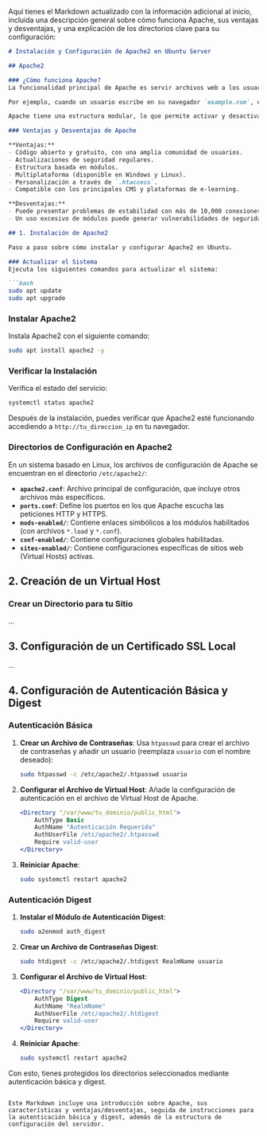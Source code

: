 Aquí tienes el Markdown actualizado con la información adicional al inicio, incluida una descripción general sobre cómo funciona Apache, sus ventajas y desventajas, y una explicación de los directorios clave para su configuración:

```markdown
# Instalación y Configuración de Apache2 en Ubuntu Server

## Apache2

### ¿Cómo funciona Apache?
La funcionalidad principal de Apache es servir archivos web a los usuarios para visualizar la web. Las solicitudes de los usuarios se hacen normalmente mediante un navegador (Chrome, Firefox, Safari, etc.).

Por ejemplo, cuando un usuario escribe en su navegador `example.com`, esta petición llega al servidor Apache, que, mediante el protocolo HTTP, le entrega los textos, imágenes, estilos, etc., que conforman la página de manera segura.

Apache tiene una estructura modular, lo que permite activar y desactivar funcionalidades adicionales, como módulos de seguridad (`mod_security`), caché (`Varnish`) o personalización de cabeceras (`mod_headers`). También permite ajustar los parámetros de PHP del hosting de forma personalizada mediante el archivo `.htaccess`.

### Ventajas y Desventajas de Apache

**Ventajas:**
- Código abierto y gratuito, con una amplia comunidad de usuarios.
- Actualizaciones de seguridad regulares.
- Estructura basada en módulos.
- Multiplataforma (disponible en Windows y Linux).
- Personalización a través de `.htaccess`.
- Compatible con los principales CMS y plataformas de e-learning.

**Desventajas:**
- Puede presentar problemas de estabilidad con más de 10,000 conexiones.
- Un uso excesivo de módulos puede generar vulnerabilidades de seguridad.

## 1. Instalación de Apache2

Paso a paso sobre cómo instalar y configurar Apache2 en Ubuntu.

### Actualizar el Sistema
Ejecuta los siguientes comandos para actualizar el sistema:

```bash
sudo apt update
sudo apt upgrade
```

### Instalar Apache2
Instala Apache2 con el siguiente comando:

```bash
sudo apt install apache2 -y
```

### Verificar la Instalación

Verifica el estado del servicio:

```bash
systemctl status apache2
```

Después de la instalación, puedes verificar que Apache2 esté funcionando accediendo a `http://tu_direccion_ip` en tu navegador.

### Directorios de Configuración en Apache2
En un sistema basado en Linux, los archivos de configuración de Apache se encuentran en el directorio `/etc/apache2/`:

- **`apache2.conf`**: Archivo principal de configuración, que incluye otros archivos más específicos.
- **`ports.conf`**: Define los puertos en los que Apache escucha las peticiones HTTP y HTTPS.
- **`mods-enabled/`**: Contiene enlaces simbólicos a los módulos habilitados (con archivos `*.load` y `*.conf`).
- **`conf-enabled/`**: Contiene configuraciones globales habilitadas.
- **`sites-enabled/`**: Contiene configuraciones específicas de sitios web (Virtual Hosts) activas.

## 2. Creación de un Virtual Host

### Crear un Directorio para tu Sitio
...

## 3. Configuración de un Certificado SSL Local

...

## 4. Configuración de Autenticación Básica y Digest

### Autenticación Básica

1. **Crear un Archivo de Contraseñas**:
   Usa `htpasswd` para crear el archivo de contraseñas y añadir un usuario (reemplaza `usuario` con el nombre deseado):

   ```bash
   sudo htpasswd -c /etc/apache2/.htpasswd usuario
   ```

2. **Configurar el Archivo de Virtual Host**:
   Añade la configuración de autenticación en el archivo de Virtual Host de Apache.

   ```apache
   <Directory "/var/www/tu_dominio/public_html">
       AuthType Basic
       AuthName "Autenticación Requerida"
       AuthUserFile /etc/apache2/.htpasswd
       Require valid-user
   </Directory>
   ```

3. **Reiniciar Apache**:
   ```bash
   sudo systemctl restart apache2
   ```

### Autenticación Digest

1. **Instalar el Módulo de Autenticación Digest**:

   ```bash
   sudo a2enmod auth_digest
   ```

2. **Crear un Archivo de Contraseñas Digest**:
   
   ```bash
   sudo htdigest -c /etc/apache2/.htdigest RealmName usuario
   ```

3. **Configurar el Archivo de Virtual Host**:

   ```apache
   <Directory "/var/www/tu_dominio/public_html">
       AuthType Digest
       AuthName "RealmName"
       AuthUserFile /etc/apache2/.htdigest
       Require valid-user
   </Directory>
   ```

4. **Reiniciar Apache**:
   
   ```bash
   sudo systemctl restart apache2
   ```

Con esto, tienes protegidos los directorios seleccionados mediante autenticación básica y digest.
```

Este Markdown incluye una introducción sobre Apache, sus características y ventajas/desventajas, seguida de instrucciones para la autenticación básica y digest, además de la estructura de configuración del servidor.